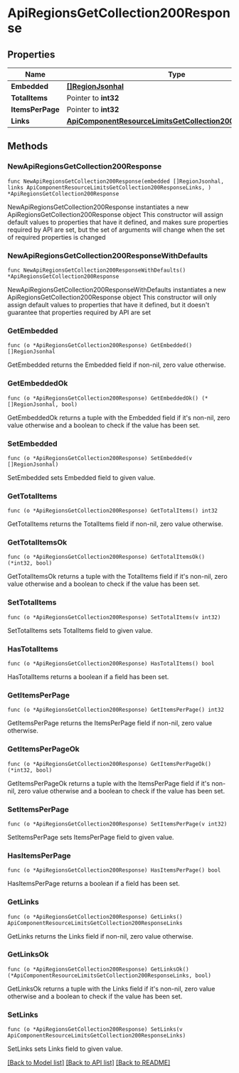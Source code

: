 # ApiRegionsGetCollection200Response

## Properties

Name | Type | Description | Notes
------------ | ------------- | ------------- | -------------
**Embedded** | [**[]RegionJsonhal**](RegionJsonhal.md) |  | 
**TotalItems** | Pointer to **int32** |  | [optional] 
**ItemsPerPage** | Pointer to **int32** |  | [optional] 
**Links** | [**ApiComponentResourceLimitsGetCollection200ResponseLinks**](ApiComponentResourceLimitsGetCollection200ResponseLinks.md) |  | 

## Methods

### NewApiRegionsGetCollection200Response

`func NewApiRegionsGetCollection200Response(embedded []RegionJsonhal, links ApiComponentResourceLimitsGetCollection200ResponseLinks, ) *ApiRegionsGetCollection200Response`

NewApiRegionsGetCollection200Response instantiates a new ApiRegionsGetCollection200Response object
This constructor will assign default values to properties that have it defined,
and makes sure properties required by API are set, but the set of arguments
will change when the set of required properties is changed

### NewApiRegionsGetCollection200ResponseWithDefaults

`func NewApiRegionsGetCollection200ResponseWithDefaults() *ApiRegionsGetCollection200Response`

NewApiRegionsGetCollection200ResponseWithDefaults instantiates a new ApiRegionsGetCollection200Response object
This constructor will only assign default values to properties that have it defined,
but it doesn't guarantee that properties required by API are set

### GetEmbedded

`func (o *ApiRegionsGetCollection200Response) GetEmbedded() []RegionJsonhal`

GetEmbedded returns the Embedded field if non-nil, zero value otherwise.

### GetEmbeddedOk

`func (o *ApiRegionsGetCollection200Response) GetEmbeddedOk() (*[]RegionJsonhal, bool)`

GetEmbeddedOk returns a tuple with the Embedded field if it's non-nil, zero value otherwise
and a boolean to check if the value has been set.

### SetEmbedded

`func (o *ApiRegionsGetCollection200Response) SetEmbedded(v []RegionJsonhal)`

SetEmbedded sets Embedded field to given value.


### GetTotalItems

`func (o *ApiRegionsGetCollection200Response) GetTotalItems() int32`

GetTotalItems returns the TotalItems field if non-nil, zero value otherwise.

### GetTotalItemsOk

`func (o *ApiRegionsGetCollection200Response) GetTotalItemsOk() (*int32, bool)`

GetTotalItemsOk returns a tuple with the TotalItems field if it's non-nil, zero value otherwise
and a boolean to check if the value has been set.

### SetTotalItems

`func (o *ApiRegionsGetCollection200Response) SetTotalItems(v int32)`

SetTotalItems sets TotalItems field to given value.

### HasTotalItems

`func (o *ApiRegionsGetCollection200Response) HasTotalItems() bool`

HasTotalItems returns a boolean if a field has been set.

### GetItemsPerPage

`func (o *ApiRegionsGetCollection200Response) GetItemsPerPage() int32`

GetItemsPerPage returns the ItemsPerPage field if non-nil, zero value otherwise.

### GetItemsPerPageOk

`func (o *ApiRegionsGetCollection200Response) GetItemsPerPageOk() (*int32, bool)`

GetItemsPerPageOk returns a tuple with the ItemsPerPage field if it's non-nil, zero value otherwise
and a boolean to check if the value has been set.

### SetItemsPerPage

`func (o *ApiRegionsGetCollection200Response) SetItemsPerPage(v int32)`

SetItemsPerPage sets ItemsPerPage field to given value.

### HasItemsPerPage

`func (o *ApiRegionsGetCollection200Response) HasItemsPerPage() bool`

HasItemsPerPage returns a boolean if a field has been set.

### GetLinks

`func (o *ApiRegionsGetCollection200Response) GetLinks() ApiComponentResourceLimitsGetCollection200ResponseLinks`

GetLinks returns the Links field if non-nil, zero value otherwise.

### GetLinksOk

`func (o *ApiRegionsGetCollection200Response) GetLinksOk() (*ApiComponentResourceLimitsGetCollection200ResponseLinks, bool)`

GetLinksOk returns a tuple with the Links field if it's non-nil, zero value otherwise
and a boolean to check if the value has been set.

### SetLinks

`func (o *ApiRegionsGetCollection200Response) SetLinks(v ApiComponentResourceLimitsGetCollection200ResponseLinks)`

SetLinks sets Links field to given value.



[[Back to Model list]](../README.md#documentation-for-models) [[Back to API list]](../README.md#documentation-for-api-endpoints) [[Back to README]](../README.md)


